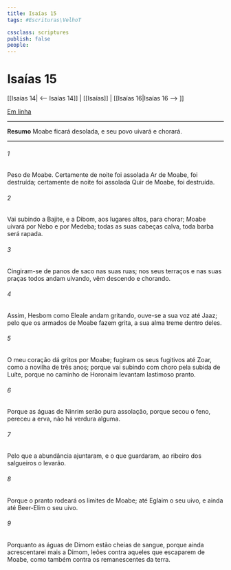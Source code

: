 ```yaml
---
title: Isaías 15
tags: #Escrituras\VelhoT

cssclass: scriptures
publish: false
people:
---
```


# Isaías 15
[[Isaías 14| <-- Isaías 14]] | [[Isaías]] | [[Isaías 16|Isaías 16 --> ]]

[Em linha](https://churchofjesuschrist.org/study/scriptures/ot/isa/15?lang=por)

---
__Resumo__
Moabe ficará desolada, e seu povo uivará e chorará.

---
###### 1 
Peso de Moabe. Certamente de noite foi assolada Ar de Moabe,  foi destruída; certamente de noite foi assolada Quir de Moabe,  foi destruída.

###### 2 
Vai subindo a Bajite, e a Dibom, aos lugares altos, para chorar; Moabe uivará por Nebo e por Medeba;  todas as suas cabeças  calva,  toda barba será rapada.

###### 3 
Cingiram-se de panos de saco nas suas ruas; nos seus terraços e nas suas praças todos andam uivando,  vêm descendo e chorando.

###### 4 
Assim, Hesbom como Eleale andam gritando, ouve-se a sua voz até Jaaz; pelo que os armados de Moabe fazem  grita, a sua alma treme dentro deles.

###### 5 
O meu coração dá gritos por Moabe; fugiram os seus fugitivos até Zoar, como a novilha de três anos; porque vai subindo com choro pela subida de Luíte, porque no caminho de Horonaim levantam  lastimoso pranto.

###### 6 
Porque as águas de Ninrim serão  pura assolação, porque  secou o feno, pereceu a erva,  não há verdura alguma.

###### 7 
Pelo que a abundância  ajuntaram, e o  que guardaram, ao ribeiro dos salgueiros o levarão.

###### 8 
Porque o pranto rodeará os limites de Moabe; até Eglaim  o seu uivo, e ainda até Beer-Elim  o seu uivo.

###### 9 
Porquanto as águas de Dimom estão cheias de sangue, porque ainda acrescentarei mais a Dimom,  leões contra aqueles que escaparem de Moabe, como também contra os remanescentes da terra.

